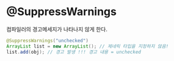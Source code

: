 # @SuppressWarnings

컴파일러의 경고메세지가 나타나지 않게 한다.

```java
@SuppressWarnings("unchecked")
ArrayList list = new ArrayList(); // 제네릭 타입을 지정하지 않음!
list.add(obj); // 경고 발생 !!! 경고 내용 = unchecked
```